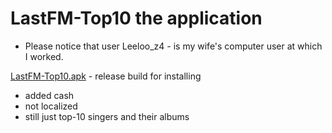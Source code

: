 # LastFM-Top10 the application

* Please notice that user Leeloo_z4 - is my wife's computer user at which I worked.

[LastFM-Top10.apk](https://github.com/kharkovvip/LastFM-Hits/blob/master/app/release/LastFM-Top10.apk) - release build for installing

* added cash
* not localized
* still just top-10 singers and their albums
